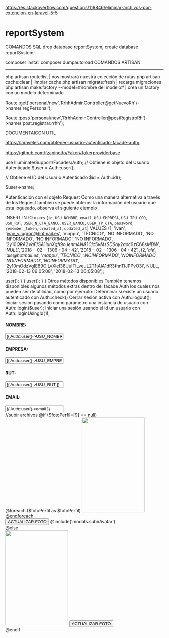 
https://es.stackoverflow.com/questions/118846/eliminar-archivos-por-extencion-en-laravel-5-5
# reportSystem

COMANDOS SQL
drop database reportSystem;
create database reportSystem;

composer install
composer dumpautoload
COMANDOS ARTISAN
________________________________________________________________________________
php artisan route:list                                  | nos mostrará nuestra colección de rutas
php artisan cache:clear                                 | limpiar cache
php artisan migrate:fresh                               | recarga migraciones
php artisan make:factory --model=#nombre del modelo#    | crea un factory con un modelo determinado

Route::get('personal/new','RrhhAdminController@getNuevoRh')->name('regPersonal');

Route::post('personal/new','RrhhAdminController@postRegistroRh')->name('post.registrar.rrhh');

DOCUMENTAICON UTIL


https://laraveles.com/obtener-usuario-autenticado-facade-auth/

https://github.com/fzaninotto/Faker#fakerproviderbase

use Illuminate\Support\Facades\Auth;
// Obtiene el objeto del Usuario Autenticado
$user = Auth::user();

// Obtiene el ID del Usuario Autenticado
$id = Auth::id();

$user->name;

Autenticación con el objeto Request
Como una manera alternativa a través de los Request también se puede obtener la información del usuario que esta logueado, observa el siguiente ejemplo

INSERT INTO `users` (`id`, `USU_NOMBRE`, `email`, `USU_EMPRESA`, `USU_TPU_COD`, `USU_RUT`, `USER_N_CTA_BANCO`, `USER_BANCO`, `USER_TP_CTA`, `password`, `remember_token`, `created_at`, `updated_at`) VALUES
(1, 'ivan', 'ivan_vilugron@hotmail.es', 'mappu', 'TECNICO', 'NO INFORMADO', 'NO INFORMADO', 'NO INFORMADO', 'NO INFORMADO', '$2y$10$QRA2VaF/SA1iuhXgfI9oJenm4NA1Cjc5vMsSDSoy2aoc9zC68sMDW', 'NULL', '2018-02-13 06:04:42', '2018-02-13 06:04:42'),
(2, 'ale', 'ale@hotmail.es', 'mappu', 'TECNICO', 'NO INFORMADO', 'NO INFORMADO', 'NO INFORMADO', 'NO INFORMADO', '$2y$10$mOdzVgIE89OILvXieI38UuITlLveuL2T1tAiA1dR3fhnTIJPPvO3i', NULL, '2018-02-13 06:05:08', '2018-02-13 06:05:08');


<?php

namespace App\Http\Controllers;

use Illuminate\Http\Request;

class UserAuthController extends Controller
{
    /**
     * @param  Request  $request
     * @return Response
     */
    public function getUser(Request $request)
    {
        return $request->user();
    }
}
<?php

namespace App\Http\Controllers;

use Illuminate\Http\Request;

class UserAuthController extends Controller
{
    /**
     * @param  Request  $request
     * @return Response
     */
    public function getUser(Request $request)
    {
        return $request->user();
    }
}

Otros métodos disponibles
También tenemos disponibles algunos métodos extras dentro del facade Auth los cuales nos pueden ser de utilidad, como por ejemplo:

Determinar si existe un usuario autenticado con Auth::check()
Cerrar sesión activa con Auth::logout();
Iniciar sesión pasando como parámetro una instancia de usuario con Auth::login($user);
Iniciar una sesión usando el id un usuario con Auth::loginUsingId(1);



<div class="form-group row">
  <h4 class="col-md-2 col-xs-12" >NOMBRE:</h4>
  <input class="form-control col-md-5 col-form  col-xs-12" type="text" name="nombre" value="{{ Auth::user()->USU_NOMBRE }}">
</div>

<div class="form-group row">
  <h4 class="col-md-2 col-xs-12" >EMPRESA:</h4>
  <input class="form-control col-md-5 col-form  col-xs-12" type="text" value="{{ Auth::user()->USU_EMPRESA }}" >
</div>

<div class="form-group row">
  <h4 class="col-md-2 col-xs-12" >RUT:</h4>
  <input class="form-control col-md-5  col-form  col-xs-12" name="rut" type="text" placeholder="no inscrito" value="{{ Auth::user()->USU_RUT }}">
</div>

<div class="form-group row">
  <h4 class="col-md-2 col-xs-12" >EMAIL:</h4>
  <input class="form-control col-md-5 col-form  col-xs-12" name="email" type="email" value="{{ Auth::user()->email }}" >
</div>


//subir archivos


<!-- @foreach ($imagenes as $imagenes) -->
<!-- <img  src="{{ Storage::disk('public')->url($imagenes->RPFG_IMG_URL)}}" /> -->

<!-- <img  class="img-thumbnail" src="storage/{{$imagenes->RPFG_IMG_URL}}" />
@endforeach
<form class="" action="{{route('subirArchivo')}}" method="post" enctype="multipart/form-data">
  {{ csrf_field() }}
  <input type="text" name="mensaje" value="">
  <input type="file" id="files" class="form-control-file" name="image" value="">

  <output id="list"></output>
<script>
  function archivo(evt) {
    var files = evt.target.files; // FileList object

    // Obtenemos la imagen del campo "file".
    for (var i = 0, f; f = files[i]; i++) {
      //Solo admitimos imágenes.
      if (!f.type.match('image.*')) {
        continue;
      }

      var reader = new FileReader();

      reader.onload = (function(theFile) {
        return function(e) {
          // Insertamos la imagen
          document.getElementById("list").innerHTML = ['<img src="', e.target.result,'" title="', escape(theFile.name), '"/>'].join('');
        };
      })(f);

      reader.readAsDataURL(f);
    }
  }

  document.getElementById('files').addEventListener('change', archivo, false);
</script>
</form> -->


@if ($fotoPerfil=[9] == null)
<div class="col-md-2 col-xs-12">
  @foreach ($fotoPerfil as $fotoPerfil)
  <img  src="storage/{{$fotoPerfil->USER_AVATAR }}" width="200" height="300" />
  @endforeach
  <br />
  <button type="button" class="btn btn-primary btn-lg" data-toggle="modal" data-target="#subirAvatar" data-backdrop="static">ACTUALIZAR FOTO </button>
  @include('modals.subirAvatar')
</div>
@else

<div class="col-md-2 col-xs-12">
  <img  src="{{asset('images/sinPerfil.png')}}" width="200" height="300" />
  <button type="button" class="btn btn-primary btn-lg" data-toggle="modal" data-target="#subirAvatar" data-backdrop="static">ACTUALIZAR FOTO </button>
</div>
@endif
